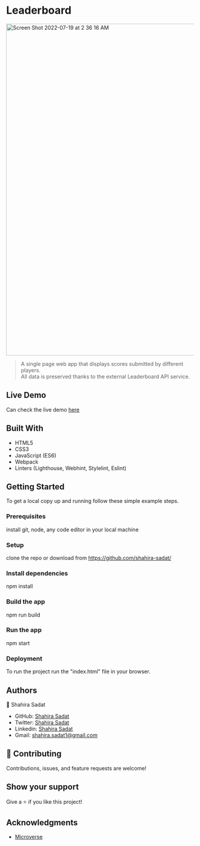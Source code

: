 # Leaderboard
<img width="891" alt="Screen Shot 2022-07-19 at 2 36 16 AM" src="https://user-images.githubusercontent.com/53530780/179625229-fc96ec04-37c2-4421-9e11-041df1e1129a.png">

> A single page web app that displays scores submitted by different players. <br>
All data is preserved thanks to the external Leaderboard API service.

## Live Demo

Can check the live demo [here](https://shahira-sadat.github.io/Leaderboard/dist/index.html)

## Built With
- HTML5
- CSS3
- JavaScript (ES6)
- Webpack
- Linters (Lighthouse, Webhint, Stylelint, Eslint)


## Getting Started

To get a local copy up and running follow these simple example steps.

### Prerequisites
install git, node, any code editor in your local machine

### Setup
clone the repo or download from https://github.com/shahira-sadat/

### Install dependencies

npm install


### Build the app

npm run build


### Run the app

npm start

### Deployment

To run the project run the "index.html" file in your browser.


## Authors
👤 Shahira Sadat

- GitHub: [Shahira Sadat](https://github.com/shahira-sadat)
- Twitter: [Shahira Sadat](https://twitter.com/SadatShahira)
- Linkedin: [Shahira Sadat](https://www.linkedin.com/in/shahira-sadat-49b402199)
- Gmail: shahira.sadat1@gmail.com

## 🤝 Contributing
Contributions, issues, and feature requests are welcome!

## Show your support

Give a ⭐️ if you like this project!

## Acknowledgments

- [Microverse](https://www.microverse.org/)
